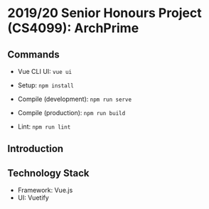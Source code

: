 # 2019/20 Senior Honours Project (CS4099): ArchPrime

## Commands

* Vue CLI UI: `vue ui`

* Setup: `npm install`
* Compile (development): `npm run serve`
* Compile (production): `npm run build`
* Lint: `npm run lint`

## Introduction

## Technology Stack

* Framework: Vue.js
* UI: Vuetify
